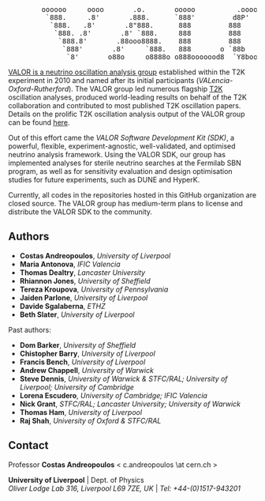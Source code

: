 <pre>
        oooooo     oooo       .o.       ooooo          .oooooo.   ooooooooo.         
         `888.     .8'       .888.      `888'         d8P'  `Y8b  `888   `Y88.       
          `888.   .8'       .8"888.      888         888      888  888   .d88'       
           `888. .8'       .8' `888.     888         888      888  888ooo88P'        
            `888.8'       .88ooo8888.    888         888      888  888`88b.          
             `888'       .8'     `888.   888       o `88b    d88'  888  `88b.        
              `8'       o88o     o8888o o888ooooood8  `Y8bood8P'  o888o  o888o     
</pre>

[VALOR is a neutrino oscillation analysis group](https://valor.pp.rl.ac.uk) 
established within the T2K experiment in 2010 and named after its initial participants (*VALencia-Oxford-Rutherford*). 
The VALOR group led numerous flagship [T2K](https://t2k-experiment.org/) oscillation analyses, 
produced world-leading results on behalf of the T2K collaboration and contributed to most published T2K oscillation papers. 
Details on the prolific T2K oscillation analysis output of the VALOR group can be found [here](https://hep.ph.liv.ac.uk/~costasa/valor/#results_t2k).

Out of this effort came the *VALOR Software Development Kit (SDK)*, 
a powerful, flexible, experiment-agnostic, well-validated, and optimised neutrino analysis framework. 
Using the VALOR SDK, our group has implemented analyses for sterile neutrino searches at the Fermilab SBN program,
as well as for sensitivity evaluation and design optimisation studies for future experiments, such as DUNE and HyperK.

Currently, all codes in the repositories hosted in this GitHub organization are closed source.
The VALOR group has medium-term plans to license and distribute the VALOR SDK to the community.

## Authors

* **Costas Andreopoulos**, *University of Liverpool*
* **Maria Antonova**, *IFIC Valencia*
* **Thomas Dealtry**, *Lancaster University*
* **Rhiannon Jones**, *University of Sheffield*
* **Tereza Kroupova**, *University of Pennsylvania*
* **Jaiden Parlone**, *University of Liverpool*
* **Davide Sgalaberna**, *ETHZ*
* **Beth Slater**, *University of Liverpool*

Past authors:

* **Dom Barker**, *University of Sheffield*
* **Chistopher Barry**, *University of Liverpool*
* **Francis Bench**, *University of Liverpool*
* **Andrew Chappell**, *University of Warwick*
* **Steve Dennis**, *University of Warwick & STFC/RAL; University of Liverpool; University of Cambridge*
* **Lorena Escudero**, *University of Cambridge; IFIC Valencia*
* **Nick Grant**, *STFC/RAL; Lancaster University; University of Warwick*
* **Thomas Ham**, *University of Liverpool*
* **Raj Shah**, *University of Oxford & STFC/RAL*

## Contact

Professor **Costas Andreopoulos** < c.andreopoulos \at cern.ch >
 
**University of Liverpool** | Dept. of Physics <br>
*Oliver Lodge Lab 316, Liverpool L69 7ZE, UK* | *Tel: +44-(0)1517-943201* <br>


<!--

**Here are some ideas to get you started:**

🙋‍♀️ A short introduction - what is your organization all about?
🌈 Contribution guidelines - how can the community get involved?
👩‍💻 Useful resources - where can the community find your docs? Is there anything else the community should know?
🍿 Fun facts - what does your team eat for breakfast?
🧙 Remember, you can do mighty things with the power of [Markdown](https://docs.github.com/github/writing-on-github/getting-started-with-writing-and-formatting-on-github/basic-writing-and-formatting-syntax)
-->
